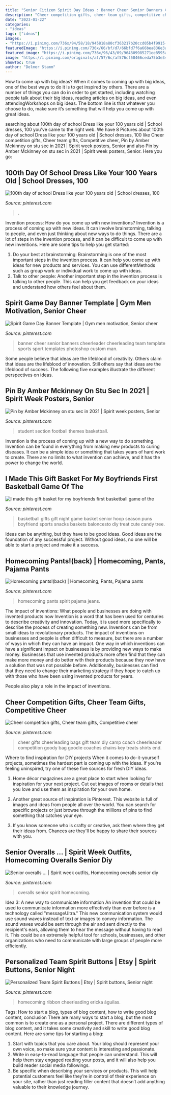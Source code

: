```yaml
---
title: "Senior Citizen Spirit Day Ideas : Banner Cheer Senior Banners Cheerleader Cheerleading Team Template Sports Sport Templates Photoshop Custom Man"
description: "Cheer competition gifts, cheer team gifts, competitive cheer"
date: "2023-01-22"
categories:
- "ideas"
tags: ["ideas"]
images:
- "https://i.pinimg.com/736x/94/58/18/945818a80cf363217b20ccd05b4f9915--panther-homecoming.jpg"
featuredImage: "https://i.pinimg.com/736x/66/bf/d7/66bfd7f6a66bea836e3ad353926c03ae--basketball-party-senior-night-gifts-basketball.jpg?b=t"
featured_image: "https://i.pinimg.com/736x/96/43/09/964309985271ee8595a7e843798d6517.jpg"
image: "https://i.pinimg.com/originals/af/57/6c/af576cf58466ceda75b3e34a0bfbae6e.jpg"
ShowToc: true
author: "Delmer Stamm"
---
```



How to come up with big ideas?
When it comes to coming up with big ideas, one of the best ways to do it is to get inspired by others. There are a number of things you can do in order to get started, including watching people talk about their big ideas, reading articles on big ideas, and even attendingWorkshops on big ideas. The bottom line is that whatever you choose to do, make sure it’s something that will help you come up with great ideas.

	

		
searching about 100th day of school Dress like your 100 years old | School dresses, 100 you've came to the right web. We have 8 Pictures about 100th day of school Dress like your 100 years old | School dresses, 100 like Cheer competition gifts, Cheer team gifts, Competitive cheer, Pin by Amber Mckinney on stu sec in 2021 | Spirit week posters, Senior and also Pin by Amber Mckinney on stu sec in 2021 | Spirit week posters, Senior. Here you go:
		
    
## 100th Day Of School Dress Like Your 100 Years Old | School Dresses, 100

<img loading=lazy src="https://i.pinimg.com/736x/c9/e1/c8/c9e1c80dd77d45f973dcdd717d79902e.jpg" onerror="this.onerror=null;this.src='https://tse1.mm.bing.net/th?id=OIP.qc9ZAp2n0YGc4twKLYBwuAHaJ3&amp;pid=15.1';" alt="100th day of school Dress like your 100 years old | School dresses, 100">

_Source: pinterest.com_

>. 

	

Invention process: How do you come up with new inventions?
Invention is a process of coming up with new ideas. It can involve brainstorming, talking to people, and even just thinking about new ways to do things. There are a lot of steps in the invention process, and it can be difficult to come up with new inventions. Here are some tips to help you get started: 
1. Do your best at brainstorming: Brainstorming is one of the most important steps in the invention process. It can help you come up with ideas for new products and services. You can use differentMethods such as group work or individual work to come up with ideas. 
2. Talk to other people: Another important step in the invention process is talking to other people. This can help you get feedback on your ideas and understand how others feel about them. 

    
## Spirit Game Day Banner Template | Gym Men Motivation, Senior Cheer

<img loading=lazy src="https://i.pinimg.com/736x/46/91/4f/46914f4c8951d8abdd70a69d062cd575--banner-template-banner-ideas.jpg" onerror="this.onerror=null;this.src='https://tse3.mm.bing.net/th?id=OIP.ipVi1xQ_yEQSRpDJK4TIvAAAAA&amp;pid=15.1';" alt="Spirit Game Day Banner Template | Gym men motivation, Senior cheer">

_Source: pinterest.com_

>banner cheer senior banners cheerleader cheerleading team template sports sport templates photoshop custom man. 

	

Some people believe that ideas are the lifeblood of creativity. Others claim that ideas are the lifeblood of innovation. Still others say that ideas are the lifeblood of success. The following five examples illustrate the different perspectives on ideas.

    
## Pin By Amber Mckinney On Stu Sec In 2021 | Spirit Week Posters, Senior

<img loading=lazy src="https://i.pinimg.com/originals/af/57/6c/af576cf58466ceda75b3e34a0bfbae6e.jpg" onerror="this.onerror=null;this.src='https://tse2.mm.bing.net/th?id=OIP.AIGdh5y5xn3q6m8RuaadJAHaNL&amp;pid=15.1';" alt="Pin by Amber Mckinney on stu sec in 2021 | Spirit week posters, Senior">

_Source: pinterest.com_

>student section football themes basketball. 

	

Invention is the process of coming up with a new way to do something. Invention can be found in everything from making new products to curing diseases. It can be a simple idea or something that takes years of hard work to create. There are no limits to what invention can achieve, and it has the power to change the world.

    
## I Made This Gift Basket For My Boyfriends First Basketball Game Of The

<img loading=lazy src="https://i.pinimg.com/736x/66/bf/d7/66bfd7f6a66bea836e3ad353926c03ae--basketball-party-senior-night-gifts-basketball.jpg?b=t" onerror="this.onerror=null;this.src='https://tse4.mm.bing.net/th?id=OIP.jzolhMHnyHOFdDhMXJ49xAHaJ3&amp;pid=15.1';" alt="I made this gift basket for my boyfriends first basketball game of the">

_Source: pinterest.com_

>basketball gifts gift night game basket senior hoop season puns boyfriend sports snacks baskets baloncesto diy treat cute candy tree. 

	

Ideas can be anything, but they have to be good ideas. Good ideas are the foundation of any successful project. Without good ideas, no one will be able to start a project and make it a success.

    
## Homecoming Pants!(back) | Homecoming, Pants, Pajama Pants

<img loading=lazy src="https://i.pinimg.com/736x/94/58/18/945818a80cf363217b20ccd05b4f9915--panther-homecoming.jpg" onerror="this.onerror=null;this.src='https://tse1.mm.bing.net/th?id=OIP._F3Xz04aptVcizyAw_0ipQDhEs&amp;pid=15.1';" alt="Homecoming pants!(back) | Homecoming, Pants, Pajama pants">

_Source: pinterest.com_

>homecoming pants spirit pajama jeans. 

	

The impact of inventions: What people and businesses are doing with invented products now
Invention is a word that has been used for centuries to describe creativity and innovation. Today, it is used more specifically to describe the process of creating something new. Inventions can be from small ideas to revolutionary products. The impact of inventions on businesses and people is often difficult to measure, but there are a number of ways in which they can have an impact. 
One way in which inventions can have a significant impact on businesses is by providing new ways to make money. Businesses that use invented products more often find that they can make more money and do better with their products because they now have a solution that was not possible before. Additionally, businesses can find that they need to change their marketing strategy if they hope to catch up with those who have been using invented products for years. 

People also play a role in the impact of inventions.

    
## Cheer Competition Gifts, Cheer Team Gifts, Competitive Cheer

<img loading=lazy src="https://i.pinimg.com/736x/96/43/09/964309985271ee8595a7e843798d6517.jpg" onerror="this.onerror=null;this.src='https://tse1.mm.bing.net/th?id=OIP.Zl_UZJbcuDyoBao7KGf2jwHaFj&amp;pid=15.1';" alt="Cheer competition gifts, Cheer team gifts, Competitive cheer">

_Source: pinterest.com_

>cheer gifts cheerleading bags gift team diy camp coach cheerleader competition goody bag goodie coaches chains key treats shirts end. 

	

Where to find inspiration for DIY projects
When it comes to do-it-yourself projects, sometimes the hardest part is coming up with the ideas. If you're feeling uninspired, try one of these five sources for fresh DIY ideas.
1. Home décor magazines are a great place to start when looking for inspiration for your next project. Cut out images of rooms or details that you love and use them as inspiration for your own home.

2. Another great source of inspiration is Pinterest. This website is full of images and ideas from people all over the world. You can search for specific projects or just browse through the millions of pins to find something that catches your eye.

3. If you know someone who is crafty or creative, ask them where they get their ideas from. Chances are they'll be happy to share their sources with you.


    
## Senior Overalls … | Spirit Week Outfits, Homecoming Overalls Senior Diy

<img loading=lazy src="https://i.pinimg.com/736x/95/64/4d/95644d989b2e218a13047956c1abe714--senior-overalls-senior-year.jpg" onerror="this.onerror=null;this.src='https://tse4.mm.bing.net/th?id=OIP.WawqDVL1YPO-fZZUH_JIEwHaJ4&amp;pid=15.1';" alt="Senior overalls … | Spirit week outfits, Homecoming overalls senior diy">

_Source: pinterest.com_

>overalls senior spirit homecoming. 

	

Idea 3: A new way to communicate information
An invention that could be used to communicate information more effectively than ever before is a technology called "messageUltra." This new communication system would use sound waves instead of text or images to convey information. The sound waves would be sent through the air and sent directly to the recipient's ears, allowing them to hear the message without having to read it. This could be an extremely helpful tool for schools, businesses, and other organizations who need to communicate with large groups of people more efficiently.

    
## Personalized Team Spirit Buttons | Etsy | Spirit Buttons, Senior Night

<img loading=lazy src="https://i.pinimg.com/736x/9f/52/3f/9f523fb5cb8a1c2d10ff83c9fd736cc3.jpg" onerror="this.onerror=null;this.src='https://tse4.mm.bing.net/th?id=OIP.x4ZEQKcgqgLdBludizipXwHaJy&amp;pid=15.1';" alt="Personalized Team Spirit Buttons | Etsy | Spirit buttons, Senior night">

_Source: pinterest.com_

>homecoming ribbon cheerleading ericka águilas. 

	

Tags: How to start a blog, types of blog content, how to write good blog content, conclusion
There are many ways to start a blog, but the most common is to create one as a personal project. There are different types of blog content, and it takes some creativity and skill to write good blog content. Here are some tips for starting a blog:
1. Start with topics that you care about. Your blog should represent your own voice, so make sure your content is interesting and passionate.
2. Write in easy-to-read language that people can understand. This will help them stay engaged reading your posts, and it will also help you build reader social media followings.
3. Be specific when describing your services or products. This will help potential customers feel like they’re in control of their experience on your site, rather than just reading filler content that doesn’t add anything valuable to their knowledge journey. 

